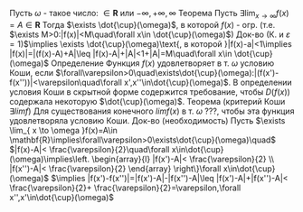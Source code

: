 Пусть $\omega$ - такое число: $\in \mathbf{R}$ или $-\infty,+\infty ,\infty$
Теорема
	Пусть $\exists \lim_{ x \to \infty }f(x)=A\in \mathbf{R}$
	Тогда $\exists \dot{\cup}(\omega)$, в которой $f(x)$ - огр. (т.е. $\exists M>0:|f(x)|<M\quad\forall x\in \dot{\cup}(\omega)$)
Док-во
	(К. и $\varepsilon=1$)$\implies \exists \dot{\cup}(\omega)\text{, в которой }|f(x)-a|<1\implies |f(x)|=|(f(x)-A)+A|\leq |f(x)-A|+|A|<1+|A|=M\quad\forall x\in \dot{\cup}(\omega)$
Определение
	Функция $f(x)$ удовлетворяет в т. $\omega$ условию Коши, если $\forall\varepsilon>0\quad\exists\dot{\cup}(\omega):|(f(x')-f(x''))|<\varepsilon\quad\forall x',x''\in\dot{\cup}(\omega)$. В определении условия Коши в скрытной форме содержится требование, чтобы $D(f(x))$ содержала некоторую $\dot{\cup}(\omega)$.
Теорема (критерий Коши $\exists limf$)
	Для существования конечного $limf(x)$ в т. $\omega$ ???, чтобы эта функция удовлетворяла условию Коши.
Док-во (необходимость)
	Пусть $\exists \lim_{ x \to \omega }f(x)=A\in \mathbf{R}\implies\forall\varepsilon>0\exists\dot{\cup}(\omega)\quad$
	$|f(x)-A|< \frac{\varepsilon}{2}\quad\forall x\in\dot{\cup}(\omega)\implies\left. \begin{array}{l} |f(x')-A|< \frac{\varepsilon}{2} \\ |f(x'')-A|< \frac{\varepsilon}{2} \end{array} \right\}\forall x\in\dot{\cup}(\omega)$
	$\implies |f(x')-f(x'')|=|f(x')-A|-|f(x'')-A|\leq |f(x')-A|+|f(x'')-A|< \frac{\varepsilon}{2}+ \frac{\varepsilon}{2}=\varepsilon,\forall x'',x'\in\dot{\cup}(\omega)$
	
	